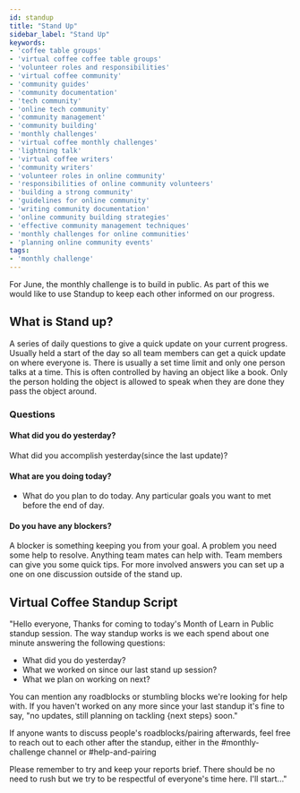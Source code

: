 ```yaml
---
id: standup
title: "Stand Up"
sidebar_label: "Stand Up"
keywords: 
- 'coffee table groups'
- 'virtual coffee coffee table groups'
- 'volunteer roles and responsibilities'
- 'virtual coffee community'
- 'community guides'
- 'community documentation'
- 'tech community'
- 'online tech community'
- 'community management'
- 'community building'
- 'monthly challenges'
- 'virtual coffee monthly challenges'
- 'lightning talk'
- 'virtual coffee writers'
- 'community writers'
- 'volunteer roles in online community'
- 'responsibilities of online community volunteers'
- 'building a strong community'
- 'guidelines for online community'
- 'writing community documentation'
- 'online community building strategies'
- 'effective community management techniques'
- 'monthly challenges for online communities'
- 'planning online community events'
tags: 
- 'monthly challenge'
---
```


For June, the monthly challenge is to build in public. As part of this we would like to use Standup to keep each other informed on our progress.

## What is Stand up?

A series of daily questions to give a quick update on your current progress. Usually held a start of the day so all team members can get a quick update on where everyone is. There is usually a set time limit and only one person talks at a time. This is often controlled by having an object like a book. Only the person holding the object is allowed to speak when they are done they pass the object around.

### Questions

#### What did you do yesterday?

What did you accomplish yesterday(since the last update)?

#### What are you doing today?

- What do you plan to do today. Any particular goals you want to met before the end of day.

#### Do you have any blockers?

A blocker is something keeping you from your goal. A problem you need some help to resolve. Anything team mates can help with. Team members can give you some quick tips. For more involved answers you can set up a one on one discussion outside of the stand up.

## Virtual Coffee Standup Script

"Hello everyone,
Thanks for coming to today's Month of Learn in Public standup session. The way standup works is we each spend about one minute answering the following questions:

- What did you do yesterday?
- What we worked on since our last stand up session?
- What we plan on working on next?

You can mention any roadblocks or stumbling blocks we're looking for help with. If you haven't worked on any more since your last standup it's fine to say, "no updates, still planning on tackling {next steps} soon."

If anyone wants to discuss people's roadblocks/pairing afterwards, feel free to reach out to each other after the standup, either in the #monthly-challenge channel or #help-and-pairing

Please remember to try and keep your reports brief. There should be no need to rush but we try to be respectful of everyone's time here.
I'll start..."
